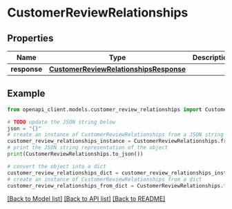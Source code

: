 # CustomerReviewRelationships


## Properties

Name | Type | Description | Notes
------------ | ------------- | ------------- | -------------
**response** | [**CustomerReviewRelationshipsResponse**](CustomerReviewRelationshipsResponse.md) |  | [optional] 

## Example

```python
from openapi_client.models.customer_review_relationships import CustomerReviewRelationships

# TODO update the JSON string below
json = "{}"
# create an instance of CustomerReviewRelationships from a JSON string
customer_review_relationships_instance = CustomerReviewRelationships.from_json(json)
# print the JSON string representation of the object
print(CustomerReviewRelationships.to_json())

# convert the object into a dict
customer_review_relationships_dict = customer_review_relationships_instance.to_dict()
# create an instance of CustomerReviewRelationships from a dict
customer_review_relationships_from_dict = CustomerReviewRelationships.from_dict(customer_review_relationships_dict)
```
[[Back to Model list]](../README.md#documentation-for-models) [[Back to API list]](../README.md#documentation-for-api-endpoints) [[Back to README]](../README.md)


